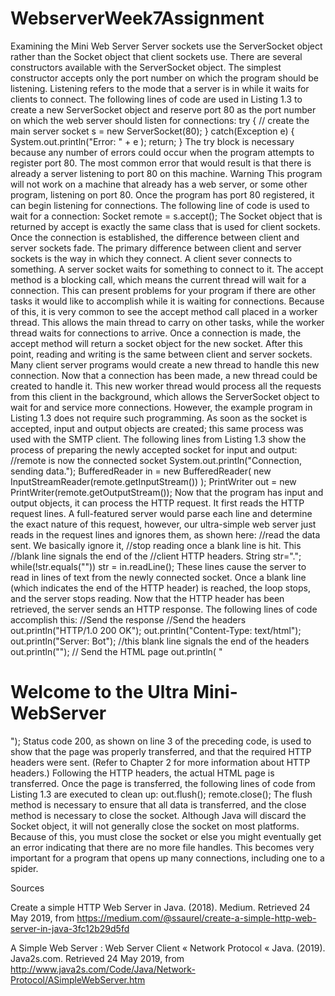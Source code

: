 # WebserverWeek7Assignment
Examining the Mini Web Server
Server sockets use the ServerSocket object rather than the Socket object that
client sockets use. There are several constructors available with the
ServerSocket object. The simplest constructor accepts only the port number on
which the program should be listening. Listening refers to the mode that a
server is in while it waits for clients to connect. The following lines of
code are used in Listing 1.3 to create a new ServerSocket object and reserve
port 80 as the port number on which the web server should listen for
connections:
try { 
// create the main server 
socket s = new ServerSocket(80); 
}
catch(Exception e) { 
System.out.println("Error: " + e ); 
return; 
}
The try block is necessary because any number of errors could occur when the
program attempts to register port 80. The most common error that would result
is that there is already a server listening to port 80 on this machine.
Warning
This program will not work on a machine that already has a web server, or
some other program, listening on port 80.
Once the program has port 80 registered, it can begin listening for
connections. The following line of code is used to wait for a connection:
Socket remote = s.accept();
The Socket object that is returned by accept is exactly the same class that
is used for client sockets. Once the connection is established, the
difference between client and server sockets fade. The primary difference
between client and server sockets is the way in which they connect. A client
sever connects to something. A server socket waits for something to connect
to it.
The accept method is a blocking call, which means the current thread will
wait for a connection. This can present problems for your program if there
are other tasks it would like to accomplish while it is waiting for
connections. Because of this, it is very common to see the accept method call
placed in a worker thread. This allows the main thread to carry on other
tasks, while the worker thread waits for connections to arrive.
Once a connection is made, the accept method will return a socket object for
the new socket. After this point, reading and writing is the same between
client and server sockets. Many client server programs would create a new
thread to handle this new connection.
Now that a connection has been made, a new thread could be created to handle
it. This new worker thread would process all the requests from this client in
the background, which allows the ServerSocket object to wait for and service
more connections. However, the example program in Listing 1.3 does not
require such programming. As soon as the socket is accepted, input and output
objects are created; this same process was used with the SMTP client. The
following lines from Listing 1.3 show the process of preparing the newly
accepted socket for input and output:
//remote is now the connected socket 
System.out.println("Connection, sending data."); 
BufferedReader in 
= new BufferedReader( new InputStreamReader(remote.getInputStream()) ); 
PrintWriter out = new PrintWriter(remote.getOutputStream());
Now that the program has input and output objects, it can process the HTTP
request. It first reads the HTTP request lines. A full-featured server would
parse each line and determine the exact nature of this request, however, our
ultra-simple web server just reads in the request lines and ignores them, as
shown here:
//read the data sent. We basically ignore it, 
//stop reading once a blank line is hit. This 
//blank line signals the end of the 
//client HTTP headers.
String str="."; 
while(!str.equals("")) 
str = in.readLine();
These lines cause the server to read in lines of text from the newly
connected socket. Once a blank line (which indicates the end of the HTTP
header) is reached, the loop stops, and the server stops reading. Now that
the HTTP header has been retrieved, the server sends an HTTP response. The
following lines of code accomplish this:
//Send the response 
//Send the headers out.println("HTTP/1.0 200 OK");
out.println("Content-Type: text/html"); 
out.println("Server: Bot"); 
//this blank line signals the end of the headers out.println("");
// Send the HTML page out.println( " <H1> Welcome to the Ultra Mini-WebServer </H2> ");
Status code 200, as shown on line 3 of the preceding code, is used to show
that the page was properly transferred, and that the required HTTP headers
were sent. (Refer to Chapter 2 for more information about HTTP headers.)
Following the HTTP headers, the actual HTML page is transferred. Once the
page is transferred, the following lines of code from Listing 1.3 are
executed to clean up:
out.flush(); remote.close();
The flush method is necessary to ensure that all data is transferred, and the
close method is necessary to close the socket. Although Java will discard the
Socket object, it will not generally close the socket on most platforms.
Because of this, you must close the socket or else you might eventually get
an error indicating that there are no more file handles. This becomes very
important for a program that opens up many connections, including one to a
spider.

Sources

Create a simple HTTP Web Server in Java. (2018). Medium. Retrieved 24 May 2019, from https://medium.com/@ssaurel/create-a-simple-http-web-server-in-java-3fc12b29d5fd

A Simple Web Server : Web Server Client « Network Protocol « Java. (2019). Java2s.com. Retrieved 24 May 2019, from http://www.java2s.com/Code/Java/Network-Protocol/ASimpleWebServer.htm

